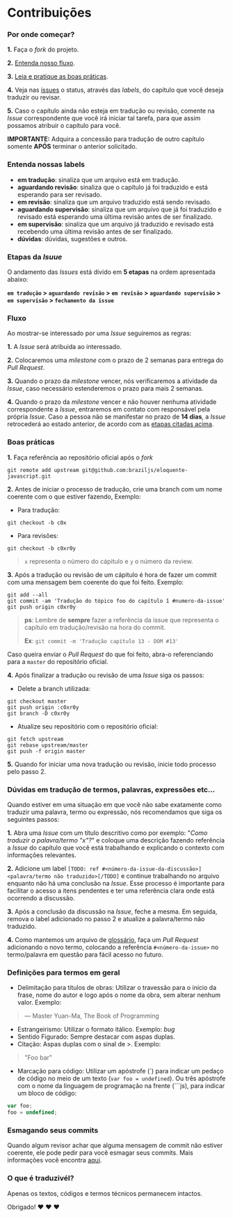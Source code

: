 # Contribuições

### Por onde começar?

**1.** Faça o _fork_ do projeto.

**2.** [Entenda nosso fluxo](#fluxo).

**3.** [Leia e pratique as boas práticas](#boas-pr%C3%A1ticas).

**4.** Veja nas [issues](https://github.com/braziljs/eloquente-javascript/issues) o status, através das *labels*, do capítulo que você deseja traduzir ou revisar.

**5.** Caso o capítulo ainda não esteja em tradução ou revisão, comente na _Issue_ correspondente que você irá iniciar tal tarefa, para que assim possamos atribuir o capítulo para você.

**IMPORTANTE:** Adquira a concessão para tradução de outro capítulo somente **APÓS** terminar o anterior solicitado.

### Entenda nossas __labels__

* **em tradução**: sinaliza que um arquivo está em tradução.
* **aguardando revisão**: sinaliza que o capítulo já foi traduzido e está esperando para ser revisado.
* **em revisão**: sinaliza que um arquivo traduzido está sendo revisado.
* **aguardando supervisão**: sinaliza que um arquivo que já foi traduzido e revisado está esperando uma última revisão antes de ser finalizado.
* **em supervisão**: sinaliza que um arquivo já traduzido e revisado está recebendo uma última revisão antes de ser finalizado.
* **dúvidas**: dúvidas, sugestões e outros.

### Etapas da _Isuue_

O andamento das _Issues_ está divido em **5 etapas** na ordem apresentada abaixo:

**`em tradução` > `aguardando revisão` > `em revisão` > `aguardando supervisão` > `em supervisão` > `fechamento da issue`**

### Fluxo

Ao mostrar-se interessado por uma _Issue_ seguiremos as regras:

**1.** A _Issue_ será atribuida ao interessado.

**2.** Colocaremos uma _milestone_ com o prazo de 2 semanas para entrega do _Pull Request_.

**3.** Quando o prazo da _milestone_ vencer, nós verificaremos a atividade da _Issue_, caso necessário estenderemos o prazo para mais 2 semanas.

**4.** Quando o prazo da _milestone_ vencer e não houver nenhuma atividade correspondente a _Issue_, entraremos em contato com responsável pela própria _Issue_. Caso a pessoa não se manifestar no prazo de **14 dias**, a _Issue_ retrocederá ao estado anterior, de acordo com as [etapas citadas acima](#etapas-da-isuue).

### Boas práticas

**1.** Faça referência ao repositório oficial após o _fork_ 

```
git remote add upstream git@github.com:braziljs/eloquente-javascript.git
```

**2.** Antes de iniciar o processo de tradução, crie uma branch com um nome coerente com o que estiver fazendo, Exemplo:

- Para tradução: 

```
git checkout -b c0x
``` 

- Para revisões: 

```
git checkout -b c0xr0y
```

> `x` representa o número do cápitulo e `y` o número da review.

**3.** Após a tradução ou revisão de um cápitulo é hora de fazer um commit com uma mensagem bem coerente do que foi feito. Exemplo:

```
git add --all
git commit -am 'Tradução do tópico foo do capítulo 1 #numero-da-issue'
git push origin c0xr0y
```

> **ps**: Lembre de **sempre** fazer a referência da issue que representa o capítulo em tradução/revisão na hora do commit.
>
> **Ex**: `git commit -m 'Tradução capítulo 13 - DOM #13'`

Caso queira enviar o _Pull Request_ do que foi feito, abra-o referenciando para a `master` do repositório oficial.

**4.** Após finalizar a tradução ou revisão de uma _Issue_ siga os passos:

- Delete a branch utilizada:

```
git checkout master
git push origin :c0xr0y
git branch -D c0xr0y
```

- Atualize seu repositório com o repositório oficial:

```
git fetch upstream
git rebase upstream/master
git push -f origin master
```

**5.** Quando for iniciar uma nova tradução ou revisão, inicie todo processo pelo passo 2.

### Dúvidas em tradução de termos, palavras, expressões etc...

Quando estiver em uma situação em que você não sabe exatamente como traduzir uma palavra, termo ou expressão, nós recomendamos que siga os seguintes passos:

**1.** Abra uma _Issue_ com um título descritivo como por exemplo: "_Como traduzir a palavra/termo "x"?_" e coloque uma descrição fazendo referência a _Issue_ do capítulo que você está trabalhando e explicando o contexto com informações relevantes.

**2.** Adicione um label `[TODO: ref #<número-da-issue-da-discussão>]<palavra/termo não traduzido>[/TODO]` e continue trabalhando no arquivo enquanto não há uma conclusão na _Issue_. Esse processo é importante para facilitar o acesso a itens pendentes e ter uma referência clara onde está ocorrendo a discussão.

**3.** Após a conclusão da discussão na _Issue_, feche a mesma. Em seguida, remova o label adicionado no passo 2 e atualize a palavra/termo não traduzido.

**4.** Como mantemos um arquivo de [glossário](https://github.com/braziljs/eloquente-javascript/blob/master/glossario.md), faça um _Pull Request_ adicionando o novo termo, colocando a referência `#<número-da-issue>` no termo/palavra em questão para fácil acesso no futuro.

### Definições para termos em geral

- Delimitação para títulos de obras: Utilizar o travessão para o início da frase, nome do autor e logo após o nome da obra, sem alterar nenhum valor. Exemplo:

> — Master Yuan-Ma, The Book of Programming

- Estrangeirismo: Utilizar o formato itálico. Exemplo: _bug_
- Sentido Figurado: Sempre destacar com aspas duplas.
- Citação: Aspas duplas com o sinal de >. Exemplo:

> "Foo bar"

- Marcação para código: Utilizar um apóstrofe (\`) para indicar um pedaço de código no meio de um texto (`var foo = undefined`). Ou três apóstrofe com o nome da linguagem de programação na frente (\`\`\`js), para indicar um bloco de código:

```js
var foo;
foo = undefined;
```

### Esmagando seus commits

Quando algum revisor achar que alguma mensagem de commit não estiver coerente, ele pode pedir para você esmagar seus commits. Mais informações você encontra [aqui](http://gitready.com/advanced/2009/02/10/squashing-commits-with-rebase.html).

### O que é traduzivél?

Apenas os textos, códigos e termos técnicos permanecem intactos.

Obrigado! :heart: :heart: :heart: